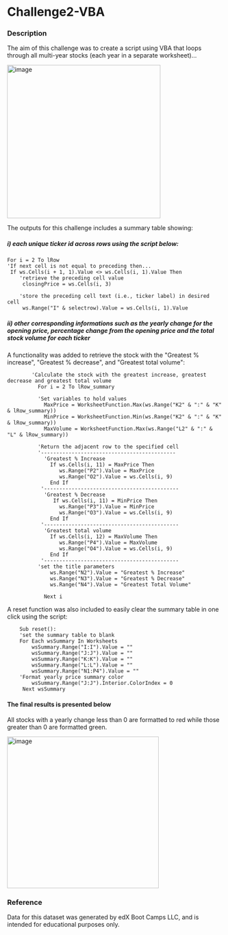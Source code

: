 # Challenge2-VBA
### Description
The aim of this challenge was to create a script using VBA that loops through all multi-year stocks (each year in a separate worksheet)... 

<img width="358" alt="image" src="https://user-images.githubusercontent.com/107348074/228932543-56447522-f2c9-4c75-bb75-fd745e24ca91.png">

The outputs for this challenge includes a summary table showing: 
 ##### i) each unique ticker id across rows using the script below:
    For i = 2 To lRow
    'If next cell is not equal to preceding then...
     If ws.Cells(i + 1, 1).Value <> ws.Cells(i, 1).Value Then
        'retrieve the preceding cell value
         closingPrice = ws.Cells(i, 3)
        
        'store the preceding cell text (i.e., ticker label) in desired cell
         ws.Range("I" & selectrow).Value = ws.Cells(i, 1).Value
         
##### ii) other corresponding informations such as the yearly change for the opening price, percentage change from the opening price and the total stock volume for each ticker

A functionality was added to retrieve the stock with the "Greatest % increase", "Greatest % decrease", and "Greatest total volume":


            'Calculate the stock with the greatest increase, greatest decrease and greatest total volume
              For i = 2 To lRow_summary

              'Set variables to hold values
                MaxPrice = WorksheetFunction.Max(ws.Range("K2" & ":" & "K" & lRow_summary))
                MinPrice = WorksheetFunction.Min(ws.Range("K2" & ":" & "K" & lRow_summary))
                MaxVolume = WorksheetFunction.Max(ws.Range("L2" & ":" & "L" & lRow_summary))

              'Return the adjacent row to the specified cell
              '--------------------------------------------
                'Greatest % Increase
                  If ws.Cells(i, 11) = MaxPrice Then
                     ws.Range("P2").Value = MaxPrice
                     ws.Range("O2").Value = ws.Cells(i, 9)
                  End If
               '--------------------------------------------
                'Greatest % Decrease
                   If ws.Cells(i, 11) = MinPrice Then
                     ws.Range("P3").Value = MinPrice
                     ws.Range("O3").Value = ws.Cells(i, 9)
                  End If
               '--------------------------------------------
                'Greatest total volume
                  If ws.Cells(i, 12) = MaxVolume Then
                     ws.Range("P4").Value = MaxVolume
                     ws.Range("O4").Value = ws.Cells(i, 9)
                  End If
               '--------------------------------------------
              'set the title parameters
                  ws.Range("N2").Value = "Greatest % Increase"
                  ws.Range("N3").Value = "Greatest % Decrease"
                  ws.Range("N4").Value = "Greatest Total Volume"

                Next i

A reset function was also included to easily clear the summary table in one click using the script:
        
        Sub reset():
        'set the summary table to blank
        For Each wsSummary In Worksheets
            wsSummary.Range("I:I").Value = ""
            wsSummary.Range("J:J").Value = ""
            wsSummary.Range("K:K").Value = ""
            wsSummary.Range("L:L").Value = ""
            wsSummary.Range("N1:P4").Value = ""
        'Format yearly price summary color
            wsSummary.Range("J:J").Interior.ColorIndex = 0
         Next wsSummary

#### The final results is presented below
All stocks with a yearly change less than 0 are formatted to red while those greater than 0 are formatted green.

<img width="354" alt="image" src="https://user-images.githubusercontent.com/107348074/228947608-ea2410ff-cf75-486c-8ff8-cc93132af784.png">

### Reference
Data for this dataset was generated by edX Boot Camps LLC, and is intended for educational purposes only.
